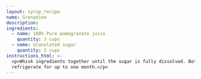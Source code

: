 ```yaml
---
layout: syrup_recipe
name: Grenadine
description:
ingredients:
  - name: 100% Pure pomegranate juice
    quantity: 3 cups
  - name: Granulated sugar
    quantity: 2 cups
instructions_html: >-
  <p>Whisk ingredients together until the sugar is fully dissolved. Bottle and
  refrigerate for up to one month.</p>
---
```



